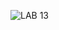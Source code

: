 ![LAB 13](https://github.com/Computer-Lab-I-2566/COM-LAB-I-LabSheet-Week-13/assets/144875017/329bf292-baa9-439a-a1d2-7c4091f059ac)
